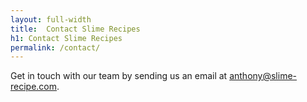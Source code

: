 ```yaml
---
layout: full-width
title:  Contact Slime Recipes
h1: Contact Slime Recipes
permalink: /contact/
---
```

Get in touch with our team by sending us an email at <a href="anthony@slime-recipe.com">anthony@slime-recipe.com</a>.